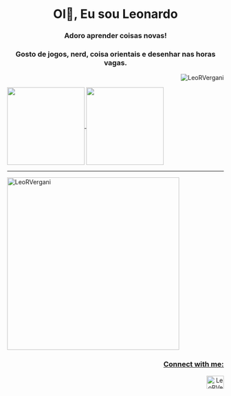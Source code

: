 <h1 align="center">OI👋, Eu sou Leonardo</h1>
<h3 align="center">Adoro aprender coisas novas!</h3>
<h3 align="center">Gosto de jogos, nerd, coisa orientais e desenhar nas horas vagas.</h3>
<p align="right"> <img src="https://komarev.com/ghpvc/?username=LeoRVergani&label=Profile%20views&color=0e75b6&style=plastic" alt="LeoRVergani" /> </p>
  <a href="https://github.com/LeoRVergani">
  <img align="center" height="180m" src="https://github-readme-stats.vercel.app/api?username=LeoRVergani&show_icons=true&theme=dark&include_all_commits=true&count_private=true"/>
  <img align="center" height="180m" src="https://github-readme-stats.vercel.app/api/top-langs/?username=LeoRVergani&layout=compact&langs_count=7&theme=dark"/>
  <hr>
  <div>
  <img align="center" height="400" src="https://github-readme-streak-stats.herokuapp.com/?user=LeoRVergani&theme=dark" alt="LeoRVergani" />
</div>

<h3 align="right">Connect with me:</h3>
<p align="right">
<a href="https://linkedin.com/in/LeoRVergani" target="blank"><img align="center" src="https://raw.githubusercontent.com/rahuldkjain/github-profile-readme-generator/master/src/images/icons/Social/linked-in-alt.svg" alt="LeoRVergani" height="30" width="40" /></a>
</p>
